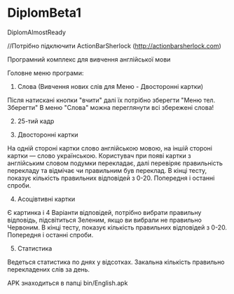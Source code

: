 DiplomBeta1
===========

DiplomAlmostReady

//Потрібно підключити ActionBarSherlock (http://actionbarsherlock.com) 

Програмний комплекс для вивчення англійської мови


Головне меню програми: 

1) Слова (Вивчення нових слів для Меню - Двосторонні картки)

  Після натискані кнопки "вчити" далі їх потрібно зберегти "Меню тел. Зберегти" 
  В меню "Слова" можна переглянути всі збережені слова!

2) 25-тий кадр

3) Двосторонні картки

  На одній стороні картки слово англійською мовою, на іншій стороні картки — слово українською. 
  Користувач при появі картки з англійським словом подумки перекладає, далі перевіряє правильність 
  перекладу та відмічає чи правильним був переклад. В кінці тесту, показує кількість правильних відповідей з 0-20.
  Попередня і останні спроби. 

4) Асоцівтивні картки

  Є картинка і 4 Варіанти відповідей, потрібно вибрати правильну відповідь, підсвітиться Зеленим, якщо ви вибрали не правильно Червоним. В кінці тесту, показує кількість правильних відповідей з 0-20. Попередня і останні спроби. 
  
5) Статистика 

  Ведеться статистика по днях у відсотках. Закальна кількість правильно перекладених слів за день.
  
  
  APK знаходиться в папці bin/English.apk
